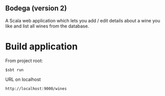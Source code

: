 ## Bodega (version 2)

A Scala web application which lets you add / edit details about a wine you like and list all wines from the database.
 
# Build application

From project root:

    $sbt run
    
URL on localhost
 
    http://localhost:9000/wines
    
